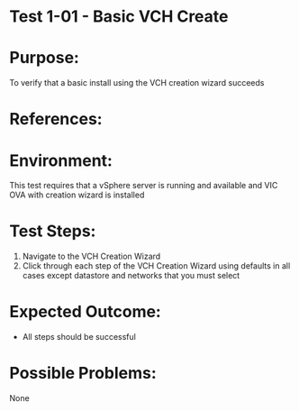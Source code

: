 Test 1-01 - Basic VCH Create
=======

# Purpose:
To verify that a basic install using the VCH creation wizard succeeds

# References:

# Environment:
This test requires that a vSphere server is running and available and VIC OVA with creation wizard is installed

# Test Steps:
1. Navigate to the VCH Creation Wizard
2. Click through each step of the VCH Creation Wizard using defaults in all cases except datastore and networks that you must select

# Expected Outcome:
* All steps should be successful

# Possible Problems:
None





